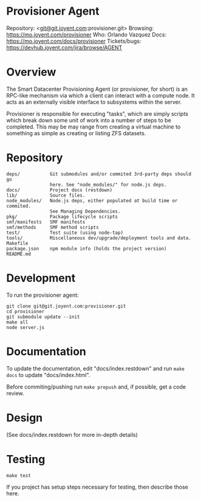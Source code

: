 <!--
    This Source Code Form is subject to the terms of the Mozilla Public
    License, v. 2.0. If a copy of the MPL was not distributed with this
    file, You can obtain one at http://mozilla.org/MPL/2.0/.
-->

<!--
    Copyright (c) 2014, Joyent, Inc.
-->

# Provisioner Agent

Repository: <git@git.joyent.com:provisioner.git>
Browsing: <https://mo.joyent.com/provisioner>
Who: Orlando Vazquez
Docs: <https://mo.joyent.com/docs/provisioner>
Tickets/bugs: <https://devhub.joyent.com/jira/browse/AGENT>


# Overview

The Smart Datacenter Provisioning Agent (or provisioner, for short) is an
RPC-like mechanism via which a client can interact with a compute node. It
acts as an externally visible interface to subsystems within the server. 

Provisioner is responsible for executing "tasks", which are simply scripts
which break down some unit of work into a number of steps to be completed.
This may be may range from creating a virtual machine to something as simple
as creating or listing ZFS datasets.


# Repository

    deps/           Git submodules and/or commited 3rd-party deps should go
                    here. See "node_modules/" for node.js deps.
    docs/           Project docs (restdown)
    lib/            Source files.
    node_modules/   Node.js deps, either populated at build time or commited.
                    See Managing Dependencies.
    pkg/            Package lifecycle scripts
    smf/manifests   SMF manifests
    smf/methods     SMF method scripts
    test/           Test suite (using node-tap)
    tools/          Miscellaneous dev/upgrade/deployment tools and data.
    Makefile
    package.json    npm module info (holds the project version)
    README.md


# Development

To run the provisioner agent:

    git clone git@git.joyent.com:provisioner.git
    cd provisioner
    git submodule update --init
    make all
    node server.js


# Documentation

To update the documentation, edit "docs/index.restdown" and run `make docs`
to update "docs/index.html".

Before commiting/pushing run `make prepush` and, if possible, get a code
review.


# Design

(See docs/index.restdown for more in-depth details)


# Testing

    make test

If you project has setup steps necessary for testing, then describe those
here.
